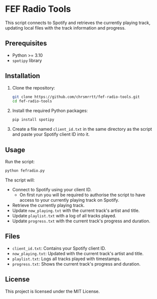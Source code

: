 # FEF Radio Tools

This script connects to Spotify and retrieves the currently playing track, updating local files with the track information and progress.

## Prerequisites

- Python >= 3.10
- `spotipy` library

## Installation

1. Clone the repository:
    ```sh
    git clone https://github.com/chrsmrrtt/fef-radio-tools.git
    cd fef-radio-tools
    ```

2. Install the required Python packages:
    ```sh
    pip install spotipy
    ```

3. Create a file named `client_id.txt` in the same directory as the script and paste your Spotify client ID into it.

## Usage

Run the script:
```sh
python fefradio.py
```

The script will:
- Connect to Spotify using your client ID.
  - On first run you will be required to authorise the script to have access to your currently playing track on Spotify.
- Retrieve the currently playing track.
- Update `now_playing.txt` with the current track's artist and title.
- Update `playlist.txt` with a log of all tracks played.
- Update `progress.txt` with the current track's progress and duration.

## Files

- `client_id.txt`: Contains your Spotify client ID.
- `now_playing.txt`: Updated with the current track's artist and title.
- `playlist.txt`: Logs all tracks played with timestamps.
- `progress.txt`: Shows the current track's progress and duration.

## License

This project is licensed under the MIT License.
